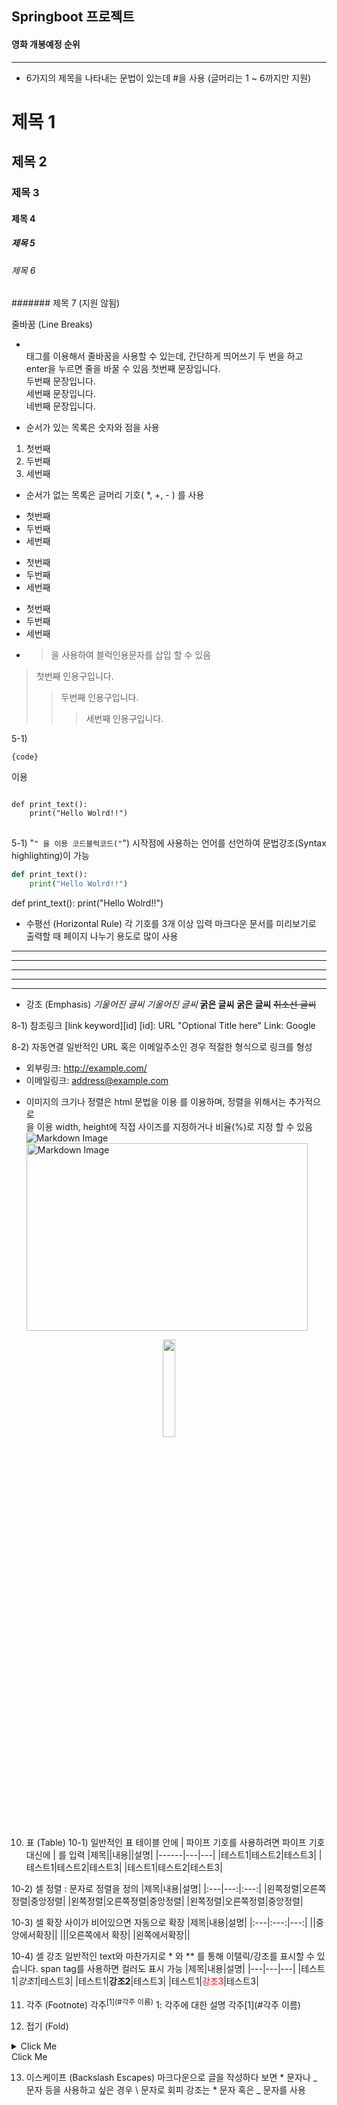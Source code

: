 <h2>Springboot 프로젝트</h2>
<h4>영화 개봉예정 순위</h4>
<hr>

- 6가지의 제목을 나타내는 문법이 있는데 #을 사용 (글머리는 1 ~ 6까지만 지원)
# 제목 1
## 제목 2
### 제목 3
#### 제목 4
##### 제목 5
###### 제목 6
####### 제목 7 (지원 않됨)

줄바꿈 (Line Breaks)
- <br> 태그를 이용해서 줄바꿈을 사용할 수 있는데, 간단하게 띄어쓰기 두 번을 하고 enter을 누르면 줄을 바꿀 수 있음
첫번째 문장입니다. <br>
두번째 문장입니다.  
세번째 문장입니다.  
네번째 문장입니다.

- 순서가 있는 목록은 숫자와 점을 사용
1. 첫번째
2. 두번째
3. 세번째

- 순서가 없는 목록은 글머리 기호( *, +, - ) 를 사용
+ 첫번째
+ 두번째
+ 세번째

- 첫번째
- 두번째
- 세번째

* 첫번째
* 두번째
* 세번째

- >을 사용하여 블럭인용문자를 삽입 할 수 있음
> 첫번째 인용구입니다.
>> 두번째 인용구입니다.
>>> 세번째 인용구입니다.

5-1) <pre><code>{code}</code></pre> 이용
<pre>
<code>
def print_text():
    print("Hello Wolrd!!")
</code>
</pre>

5-1) "```" 을 이용
코드블럭코드("```") 시작점에 사용하는 언어를 선언하여 문법강조(Syntax highlighting)이 가능

```python
def print_text():
    print("Hello Wolrd!!")
```

def print_text():
    print("Hello Wolrd!!")

- 수평선 (Horizontal Rule)
각 기호를 3개 이상 입력
마크다운 문서를 미리보기로 출력할 때 페이지 나누기 용도로 많이 사용
* * *

***

*****

- - -

---------------------------------------

- 강조 (Emphasis)
*기울어진 글씨*
_기울어진 글씨_
**굵은 글씨**
__굵은 글씨__
~~취소선 글씨~~

8-1) 참조링크
[link keyword][id]
[id]: URL "Optional Title here"
Link: Google

8-2) 자동연결
일반적인 URL 혹은 이메일주소인 경우 적절한 형식으로 링크를 형성

* 외부링크: <http://example.com/>
* 이메일링크: <address@example.com>

- 이미지의 크기나 정렬은 html 문법을 이용
<img width="" height=""></img>를 이용하며, 정렬을 위해서는 추가적으로 <div align="center"> </div>  을 이용
width, height에 직접 사이즈를 지정하거나 비율(%)로 지정 할 수 있음
![Markdown Image](asset/images/test_image.jpg "Tooltip Message")
<img src="asset/images/test_image.jpg" width="450px" height="300px" title="px(픽셀) 크기 설정" alt="Markdown Image"></img><br/>
<div align="center">
  <img src="asset/images/test_image.jpg" width="20%">
</div>

10. 표 (Table)
10-1) 일반적인 표
테이블 안에 | 파이프 기호를 사용하려면 파이프 기호 대신에 &#124; 를 입력
|제목|&#124;내용&#124;|설명|
|------|---|---|
|테스트1|테스트2|테스트3|
|테스트1|테스트2|테스트3|
|테스트1|테스트2|테스트3|

10-2) 셀 정렬
: 문자로 정렬을 정의
|제목|내용|설명|
|:---|---:|:---:|
|왼쪽정렬|오른쪽정렬|중앙정렬|
|왼쪽정렬|오른쪽정렬|중앙정렬|
|왼쪽정렬|오른쪽정렬|중앙정렬|

10-3) 셀 확장
사이가 비어있으면 자동으로 확장
|제목|내용|설명|
|:---|:---:|---:|
||중앙에서확장||
|||오른쪽에서 확장|
|왼쪽에서확장||

10-4) 셀 강조
일반적인 text와 마찬가지로 * 와 ** 를 통해 이탤릭/강조를 표시할 수 있습니다. span tag를 사용하면 컬러도 표시 가능
|제목|내용|설명|
|---|---|---|
|테스트1|*강조1*|테스트3|
|테스트1|**강조2**|테스트3|
|테스트1|<span style="color:red">강조3</span>|테스트3|

11. 각주 (Footnote)
각주<sup>[1](#각주 이름)</sup>
<a name="각주 이름">1</a>: 각주에 대한 설명
각주[1](#각주 이름)

12. 접기 (Fold)
<details><summary>Click Me</summary>
Good!!
</details>    
Click Me

13. 이스케이프 (Backslash Escapes)
마크다운으로 글을 작성하다 보면 * 문자나 _ 문자 등을 사용하고 싶은 경우 \ 문자로 회피
강조는 \* 문자 혹은 \_ 문자를 사용
